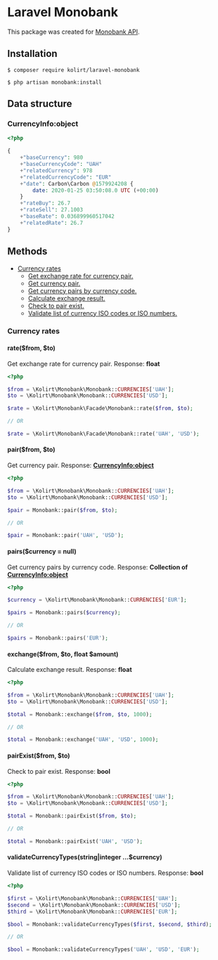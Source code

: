 # Laravel Monobank
This package was created for [Monobank API](https://api.monobank.ua/docs).

## Installation
```
$ composer require kolirt/laravel-monobank
```
```
$ php artisan monobank:install
```

## Data structure

### CurrencyInfo:object
```php
<?php

{
    +"baseCurrency": 980
    +"baseCurrencyCode": "UAH"
    +"relatedCurrency": 978
    +"relatedCurrencyCode": "EUR"
    +"date": Carbon\Carbon @1579924208 {
        date: 2020-01-25 03:50:08.0 UTC (+00:00)
    }
    +"rateBuy": 26.7
    +"rateSell": 27.1003
    +"baseRate": 0.036899960517042
    +"relatedRate": 26.7
}
```


## Methods
- [Currency rates](#currency-rates)
    - [Get exchange rate for currency pair.](#ratefrom-to)
    - [Get currency pair.](#pairfrom-to)
    - [Get currency pairs by currency code.](#pairscurrency--null)
    - [Calculate exchange result.](#exchangefrom-to-float-amount)
    - [Check to pair exist.](#pairexistfrom-to)
    - [Validate list of currency ISO codes or ISO numbers.](#validatecurrencytypesstringinteger-currency)
    
### Currency rates

#### rate($from, $to)
Get exchange rate for currency pair. Response: **float**

```php
<?php

$from = \Kolirt\Monobank\Monobank::CURRENCIES['UAH'];
$to = \Kolirt\Monobank\Monobank::CURRENCIES['USD'];

$rate = \Kolirt\Monobank\Facade\Monobank::rate($from, $to);

// OR

$rate = \Kolirt\Monobank\Facade\Monobank::rate('UAH', 'USD');
```

#### pair($from, $to)
Get currency pair. Response: **[CurrencyInfo:object](#currencyinfoobject)**

```php
<?php

$from = \Kolirt\Monobank\Monobank::CURRENCIES['UAH'];
$to = \Kolirt\Monobank\Monobank::CURRENCIES['USD'];

$pair = Monobank::pair($from, $to);

// OR

$pair = Monobank::pair('UAH', 'USD');
```

#### pairs($currency = null)
Get currency pairs by currency code. Response: **Collection of [CurrencyInfo:object](#currencyinfoobject)**

```php
<?php

$currency = \Kolirt\Monobank\Monobank::CURRENCIES['EUR'];

$pairs = Monobank::pairs($currency);

// OR

$pairs = Monobank::pairs('EUR');
```

#### exchange($from, $to, float $amount)
Calculate exchange result. Response: **float**

```php
<?php

$from = \Kolirt\Monobank\Monobank::CURRENCIES['UAH'];
$to = \Kolirt\Monobank\Monobank::CURRENCIES['USD'];

$total = Monobank::exchange($from, $to, 1000);

// OR

$total = Monobank::exchange('UAH', 'USD', 1000);
```

#### pairExist($from, $to)
Check to pair exist. Response: **bool**

```php
<?php

$from = \Kolirt\Monobank\Monobank::CURRENCIES['UAH'];
$to = \Kolirt\Monobank\Monobank::CURRENCIES['USD'];

$total = Monobank::pairExist($from, $to);

// OR

$total = Monobank::pairExist('UAH', 'USD');
```

#### validateCurrencyTypes(string|integer ...$currency)
Validate list of currency ISO codes or ISO numbers. Response: **bool**

```php
<?php

$first = \Kolirt\Monobank\Monobank::CURRENCIES['UAH'];
$second = \Kolirt\Monobank\Monobank::CURRENCIES['USD'];
$third = \Kolirt\Monobank\Monobank::CURRENCIES['EUR'];

$bool = Monobank::validateCurrencyTypes($first, $second, $third);

// OR

$bool = Monobank::validateCurrencyTypes('UAH', 'USD', 'EUR');
```
